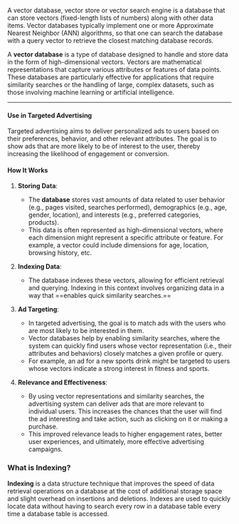 
A vector database, vector store or vector search engine is a database that can store vectors (fixed-length lists of numbers) along with other data items. Vector databases typically implement one or more Approximate Nearest Neighbor (ANN) algorithms, so that one can search the database with a query vector to retrieve the closest matching database records.

A **vector database** is a type of database designed to handle and store data in the form of high-dimensional vectors. Vectors are mathematical representations that capture various attributes or features of data points. These databases are particularly effective for applications that require similarity searches or the handling of large, complex datasets, such as those involving machine learning or artificial intelligence.

-------------------------------------------
#### **Use in Targeted Advertising**

Targeted advertising aims to deliver personalized ads to users based on their preferences, behavior, and other relevant attributes. The goal is to show ads that are more likely to be of interest to the user, thereby increasing the likelihood of engagement or conversion.

#### How It Works

1. **Storing Data**:
    
    - The **database** stores vast amounts of data related to user behavior (e.g., pages visited, searches performed), demographics (e.g., age, gender, location), and interests (e.g., preferred categories, products).
    - This data is often represented as high-dimensional vectors, where each dimension might represent a specific attribute or feature. For example, a vector could include dimensions for age, location, browsing history, etc.
    
1. **Indexing Data**:
    
    - The database indexes these vectors, allowing for efficient retrieval and querying. Indexing in this context involves organizing data in a way that ==enables quick similarity searches.==
    
1. **Ad Targeting**:
    
    - In targeted advertising, the goal is to match ads with the users who are most likely to be interested in them.
    - Vector databases help by enabling similarity searches, where the system can quickly find users whose vector representation (i.e., their attributes and behaviors) closely matches a given profile or query.
    - For example, an ad for a new sports drink might be targeted to users whose vectors indicate a strong interest in fitness and sports.
    
1. **Relevance and Effectiveness**:
    
    - By using vector representations and similarity searches, the advertising system can deliver ads that are more relevant to individual users. This increases the chances that the user will find the ad interesting and take action, such as clicking on it or making a purchase.
    - This improved relevance leads to higher engagement rates, better user experiences, and ultimately, more effective advertising campaigns.

### What is Indexing?

**Indexing** is a data structure technique that improves the speed of data retrieval operations on a database at the cost of additional storage space and slight overhead on insertions and deletions. Indexes are used to quickly locate data without having to search every row in a database table every time a database table is accessed.